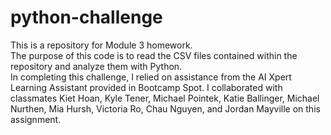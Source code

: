 # python-challenge
This is a repository for Module 3 homework. <br>
The purpose of this code is to read the CSV files contained within the repository and analyze them with Python. <br>
In completing this challenge, I relied on assistance from the AI Xpert Learning Assistant provided in Bootcamp Spot. I collaborated with classmates Kiet Hoan, Kyle Tener, Michael Pointek, Katie Ballinger, Michael Nurthen, Mia Hursh, Victoria Ro, Chau Nguyen, and Jordan Mayville on this assignment. 
